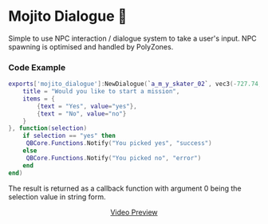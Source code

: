 # Mojito Dialogue 💬
Simple to use NPC interaction / dialogue system to take a user's input. NPC spawning is optimised and handled by PolyZones.

### Code Example
```lua
exports['mojito_dialogue']:NewDialogue(`a_m_y_skater_02`, vec3(-727.74, -143.54, 36.36), 20.0, {
    title = "Would you like to start a mission",
    items = {
        {text = "Yes", value="yes"},
        {text = "No", value="no"}
    }
}, function(selection)
    if selection == "yes" then
     QBCore.Functions.Notify("You picked yes", "success")
    else
     QBCore.Functions.Notify("You picked no", "error")
    end
end)
```

The result is returned as a callback function with argument 0 being the selection value in string form.

<p align="center">
    <a href="https://streamable.com/v4ekkm"> Video Preview </a>
</p>